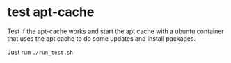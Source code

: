 # test apt-cache
Test if the apt-cache works and start the apt cache with a ubuntu container that uses the apt cache to do some updates and install packages.


Just run `./run_test.sh`